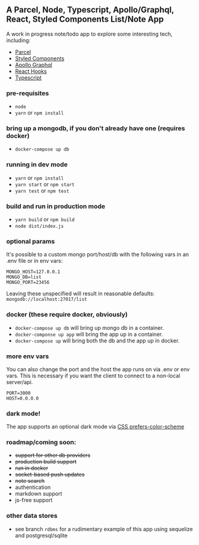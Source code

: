 A Parcel, Node, Typescript, Apollo/Graphql, React, Styled Components List/Note App
-----------

A work in progress note/todo app to explore some 
interesting tech, including:

* [Parcel](https://parceljs.org/)
* [Styled Components](https://styled-components.com/)
* [Apollo Graphql](https://www.apollographql.com/)
* [React Hooks](https://reactjs.org/docs/hooks-reference.html)
* [Typescript](https://www.typescriptlang.org/)


### pre-requisites
* `node` 
* `yarn` or `npm install`

### bring up a mongodb, if you don't already have one (requires docker)
* `docker-compose up db`


### running in dev mode
* `yarn` or `npm install`
* `yarn start` or `npm start` 
* `yarn test` or `npm test`


### build and run in production mode
* `yarn build` or `npm build`
* `node dist/index.js`


### optional params
It's possible to a custom mongo port/host/db with the following vars in an .env file or in env vars:

```
MONGO_HOST=127.0.0.1
MONGO_DB=list
MONGO_PORT=23456
```

Leaving these unspecified will result in reasonable defaults: `mongodb://localhost:27017/list` 

### docker (these require docker, obviously)
* `docker-compose up db` will bring up mongo db in a container. 
* `docker-componse up app` will bring the app up in a container.
* `docker-compose up` will bring both the db and the app up in docker.    


### more env vars

You can also change the port and the host the app runs on via .env or env vars. This is 
necessary if you want the client to connect to a non-local server/api.

```
PORT=3000
HOST=0.0.0.0
```

### dark mode!
The app supports an optional dark mode 
via [CSS prefers-color-scheme](https://developer.mozilla.org/en-US/docs/Web/CSS/@media/prefers-color-scheme)

### roadmap/coming soon:
* ~~support for other db providers~~
* ~~production build support~~
* ~~run in docker~~ 
* ~~socket-based push updates~~
* ~~note search~~
* authentication
* markdown support
* js-free support

### other data stores
* see branch `rdbms` for a rudimentary example of this app using sequelize and postgresql/sqlite





